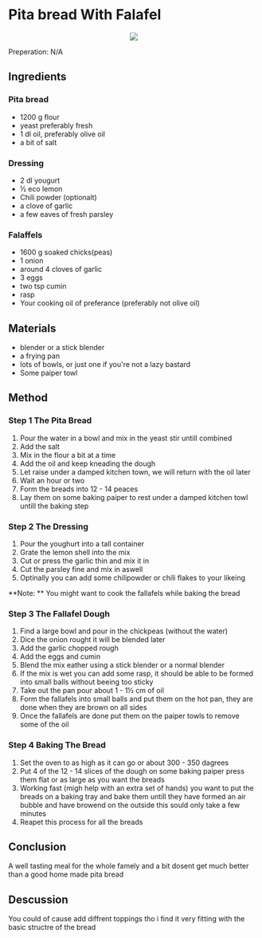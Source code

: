 # Pita bread With Falafel
<p align="center">
<img src="example.png" />
</p>

Preperation: N/A

## Ingredients

### Pita bread
* 1200 g flour
* yeast preferably fresh
* 1 dl oil, preferably olive oil
* a bit of salt

### Dressing
* 2 dl yougurt
* ½ eco lemon
* Chili powder (optionalt)
* a clove of garlic
* a few eaves of fresh parsley

### Falaffels
* 1600 g soaked chicks(peas)
* 1 onion
* around 4 cloves of garlic
* 3 eggs
* two tsp cumin
* rasp
* Your cooking oil of preferance (preferably not olive oil)

## Materials
* blender or a stick blender
* a frying pan
* lots of bowls, or just one if you're not a lazy bastard
* Some paiper towl

## Method
### Step 1 The Pita Bread
1. Pour the water in a bowl and mix in the yeast stir untill combined
2. Add the salt
3. Mix in the flour a bit at a time
4. Add the oil and keep kneading  the dough
5. Let raise under a damped kitchen town, we will return with the oil later
6. Wait an hour or two
7. Form the breads into 12 - 14 peaces
8. Lay them on some baking paiper to rest under a damped kitchen towl untill the baking step

### Step 2 The Dressing
1. Pour the youghurt into a tall container
2. Grate the lemon shell into the mix
3. Cut or press the garlic thin and mix it in
4. Cut the parsley fine and mix in aswell
5. Optinally you can add some chilipowder or chili flakes to your likeing

**Note: ** You might want to cook the fallafels while baking the bread

### Step 3 The Fallafel Dough
1. Find a large bowl and pour in the chickpeas (without the water)
2. Dice the onion rought it will be blended later
3. Add the garlic chopped rough
4. Add the eggs and cumin
5. Blend the mix eather using a stick blender or a normal blender
6. If the mix is wet you can add some rasp, it should be able to be formed into small balls without beeing too sticky
7. Take out the pan pour about 1 - 1½ cm of oil
8. Form the fallafels into small balls and put them on the hot pan, they are done when they are brown on all sides
9. Once the fallafels are done put them on the paiper towls to remove some of the oil

### Step 4 Baking The Bread
1. Set the oven to as high as it can go or about 300 - 350 dagrees
2. Put 4 of the 12 - 14 slices of the dough on some baking paiper press them flat or as large as you want the breads
3. Working fast (migh help with an extra set of hands) you want to put the breads on a baking tray and bake them untill they have formed an air bubble and have browend on the outside this sould only take a few minutes
4. Reapet this process for all the breads

## Conclusion
A well tasting meal for the whole famely and a bit dosent get much better than a good home made pita bread

## Descussion
You could of cause add diffrent toppings tho i find it very fitting with the basic structre of the bread
